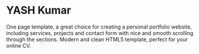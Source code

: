# YASH Kumar
One page template, a great choice for creating a personal portfolio website, including services, projects and contact form with nice and smooth scrolling through the sections. Modern and clean HTML5 template, perfect for your online CV.

